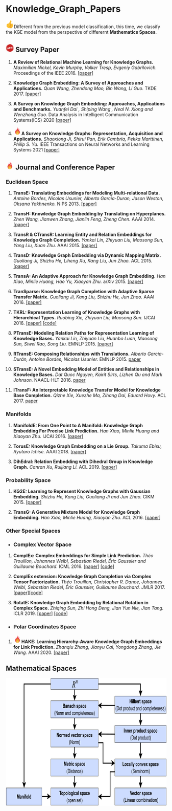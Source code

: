 # Knowledge_Graph_Papers

<img src=https://github.com/kgspace/KG_papers/blob/main/images/thumb.png width="25" height="25" >Different from the previous model classification, this time, we classify the KGE model from the perspective of differernt **Mathematics Spaces**.

## <img src="https://github.com/kgspace/KG_papers/blob/main/images/new.png" width="25" height="25"> Survey Paper

1. **A Review of Relational Machine Learning for Knowledge Graphs.**
*Maximilian Nickel, Kevin Murphy, Volker Tresp, Evgeniy Gabrilovich.* Proceedings of the IEEE 2016. [[paper]](https://arxiv.org/pdf/1503.00759.pdf)

1. **Knowledge Graph Embedding: A Survey of Approaches and Applications.**
*Quan Wang, Zhendong Mao, Bin Wang, Li Guo.* TKDE 2017.  [[paper]](http://ieeexplore.ieee.org/abstract/document/8047276/)

1. **A Survey on Knowledge Graph Embedding: Approaches, Applications and Benchmarks.** *Yuanfei Dai , Shiping Wang , Neal N. Xiong  and Wenzhong Guo.* Data Analysis in Intelligent Communication Systems(ICS) 2020 [[paper]](https://www.mdpi.com/2079-9292/9/5/750)

1. <img src="https://github.com/kgspace/KG_papers/blob/main/images/hot.png" width="25" height="25" >**A Survey on Knowledge Graphs: Representation, Acquisition and Applications.** 
*Shaoxiong Ji, Shirui Pan, Erik Cambria, Pekka Marttinen, Philip S. Yu.*  IEEE Transactions on Neural Networks and Learning Systems 2021 [[paper]](https://arxiv.org/abs/2002.00388)



## <img src="https://github.com/kgspace/KG_papers/blob/main/images/hot.png" width="25" height="25"> Journal and Conference Paper

### Euclidean Space
1. **TransE: Translating Embeddings for Modeling Multi-relational Data.**
*Antoine Bordes, Nicolas Usunier, Alberto Garcia-Duran, Jason Weston, Oksana Yakhnenko.*  NIPS 2013. [[paper]](http://papers.nips.cc/paper/5071-translating-embeddings-for-modeling-multi-relational-data.pdf) 
	

1. **TransH: Knowledge Graph Embedding by Translating on Hyperplanes.**
*Zhen Wang, Jianwen Zhang, Jianlin Feng, Zheng Chen.* AAAI 2014. [[paper]](http://www.aaai.org/ocs/index.php/AAAI/AAAI14/paper/viewFile/8531/8546)
	
1. **TransR & CTransR: Learning Entity and Relation Embeddings for Knowledge Graph Completion.**
*Yankai Lin, Zhiyuan Liu, Maosong Sun, Yang Liu, Xuan Zhu.* AAAI 2015. [[paper]](http://www.aaai.org/ocs/index.php/AAAI/AAAI15/paper/download/9571/9523/) 

1. **TransD: Knowledge Graph Embedding via Dynamic Mapping Matrix.**
*Guoliang Ji, Shizhu He, Liheng Xu, Kang Liu, Jun Zhao.* ACL 2015. [[paper]](http://anthology.aclweb.org/P/P15/P15-1067.pdf) 

1. **TransA: An Adaptive Approach for Knowledge Graph Embedding.**
*Han Xiao, Minlie Huang, Hao Yu, Xiaoyan Zhu.* arXiv 2015. [[paper]](https://arxiv.org/pdf/1509.05490.pdf)

1. **TranSparse: Knowledge Graph Completion with Adaptive Sparse Transfer Matrix.**
*Guoliang Ji, Kang Liu, Shizhu He, Jun Zhao.* AAAI 2016. [[paper]](http://www.aaai.org/ocs/index.php/AAAI/AAAI16/paper/download/11982/11693)

1. **TKRL: Representation Learning of Knowledge Graphs with Hierarchical Types.**
*Ruobing Xie, Zhiyuan Liu, Maosong Sun.* IJCAI 2016. [[paper]](http://www.thunlp.org/~lzy/publications/ijcai2016_tkrl.pdf) [[code]](https://github.com/thunlp/TKRL)

1. **PTransE: Modeling Relation Paths for Representation Learning of Knowledge Bases.**
*Yankai Lin, Zhiyuan Liu, Huanbo Luan, Maosong Sun, Siwei Rao, Song Liu.* EMNLP 2015. [[paper]](https://arxiv.org/pdf/1506.00379.pdf)

1. **RTransE: Composing Relationships with Translations.**
*Alberto García-Durán, Antoine Bordes, Nicolas Usunier.* EMNLP 2015. [paper](http://www.aclweb.org/anthology/D15-1034.pdf)

1. **STransE: A Novel Embedding Model of Entities and Relationships in Knowledge Bases.**
*Dat Quoc Nguyen, Kairit Sirts, Lizhen Qu and Mark Johnson.* NAACL-HLT 2016. [paper](https://arxiv.org/pdf/1606.08140)

1. **ITransF: An Interpretable Knowledge Transfer Model for Knowledge Base Completion.**
*Qizhe Xie, Xuezhe Ma, Zihang Dai, Eduard Hovy.* ACL 2017. [paper](https://arxiv.org/pdf/1704.05908.pdf)



### Manifolds
1. **ManifoldE: From One Point to A Manifold: Knowledge Graph Embedding For Precise Link Prediction.**
*Han Xiao, Minlie Huang and Xiaoyan Zhu.* IJCAI 2016. [[paper]](https://arxiv.org/pdf/1512.04792.pdf)

1. **TorusE: Knowledge Graph Embedding on a Lie Group.**
*Takuma Ebisu, Ryutaro Ichise.* AAAI 2018. [[paper]](https://aaai.org/ocs/index.php/AAAI/AAAI18/paper/viewPDFInterstitial/16227/15885)

1. **DihEdral: Relation Embedding with Dihedral Group in Knowledge Graph.**
*Canran Xu, Ruijiang Li.* ACL 2019. [[paper]](https://arxiv.org/abs/1906.00687)

### Probability Space
1. **KG2E: Learning to Represent Knowledge Graphs with Gaussian Embedding.**
*Shizhu He, Kang Liu, Guoliang Ji and Jun Zhao.* CIKM 2015. [[paper]](https://pdfs.semanticscholar.org/941a/d7796cb67637f88db61e3d37a47ab3a45707.pdf)

1. **TransG: A Generative Mixture Model for Knowledge Graph Embedding.**
*Han Xiao, Minlie Huang, Xiaoyan Zhu.* ACL 2016. [[paper]](http://www.aclweb.org/anthology/P16-1219)

### Other Special Spaces

- ### Complex Vector Space
1. **ComplEx: Complex Embeddings for Simple Link Prediction.**
*Théo Trouillon, Johannes Welbl, Sebastian Riedel, Éric Gaussier and Guillaume Bouchard.* ICML 2016. [[paper]](http://proceedings.mlr.press/v48/trouillon16.pdf) [[code]](https://github.com/ttrouill/complex)

1. **ComplEx extension: Knowledge Graph Completion via Complex Tensor Factorization.**
*Théo Trouillon, Christopher R. Dance, Johannes Welbl, Sebastian Riedel, Éric Gaussier, Guillaume Bouchard.* JMLR 2017. [[paper]](https://arxiv.org/pdf/1702.06879.pdf)[[code]](https://github.com/ttrouill/complex)

1. **RotatE: Knowledge Graph Embedding by Relational Rotation in Complex Space.**
*Zhiqing Sun, Zhi Hong Deng, Jian Yun Nie, Jian Tang.* ICLR 2019. [[paper]](https://openreview.net/pdf?id=HkgEQnRqYQ) [[code]](https://github.com/DeepGraphLearning/KnowledgeGraphEmbedding)


- ### Polar Coordinates Space

1. <img src="https://github.com/kgspace/KG_papers/blob/main/images/hot.png" width="25" height="25" >**HAKE: Learning Hierarchy-Aware Knowledge Graph Embeddings for Link Prediction.**
*Zhanqiu Zhang, Jianyu Cai, Yongdong Zhang, Jie Wang.* AAAI 2020. [[paper]](https://arxiv.org/abs/1911.09419)


## Mathematical Spaces
<img src="https://github.com/kgspace/KG_papers/blob/main/images/spaces%20relation.png" width="800" height="400" align="center" >

